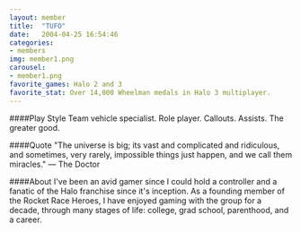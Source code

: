 ```yaml
---
layout: member
title:  "TUFO"
date:   2004-04-25 16:54:46
categories:
- members
img: member1.png
carousel:
- member1.png
favorite_games: Halo 2 and 3
favorite_stat: Over 14,000 Wheelman medals in Halo 3 multiplayer.
---
```

####Play Style
Team vehicle specialist. Role player. Callouts. Assists. The greater good.

####Quote
"The universe is big; its vast and complicated and ridiculous, and sometimes, very rarely, impossible things just happen, and we call them miracles." &mdash; The Doctor

####About
I've been an avid gamer since I could hold a controller and a fanatic of the Halo franchise since it's inception. As a founding member of the Rocket Race Heroes, I have enjoyed gaming with the group for a decade, through many stages of life: college, grad school, parenthood, and a career.